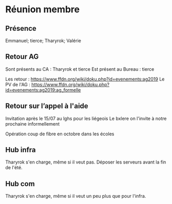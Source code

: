 <!-- TITLE: 06/18 (membres) -->
<!-- SUBTITLE: Petite réu parceque ça faisait longtemps -->

# Réunion membre

## Présence
Emmanuel; tierce; Tharyrok; Valérie

## Retour AG

Sont présents au CA : Tharyrok et tierce
Est présent au Bureau : tierce

Les retour : https://www.ffdn.org/wiki/doku.php?id=evenements:ag2019
Le PV de l'AG : https://www.ffdn.org/wiki/doku.php?id=evenements:ag2019:ag_formelle

## Retour sur l’appel à l'aide

Invitation après le 15/07 au lghs pour les liégeois
Le bxlere on l'invite à notre prochaine informellement

Opération coup de fibre en octobre dans les écoles

## Hub infra

Tharyrok s'en charge, même si il veut pas.
Déposer les serveurs avant la fin de l'été.

## Hub com

Tharyrok s'en charge, même si il veut un peu plus que pour l'infra.